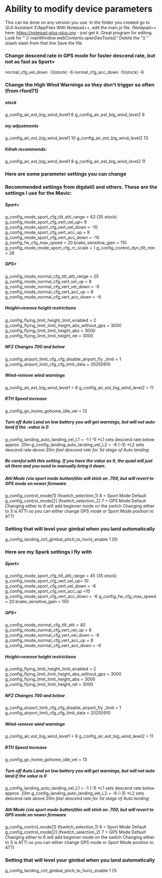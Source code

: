 # Ability to modify device parameters


This can be done on any version you use.
In the folder you created go to \DJI Assistant 2\AppFiles
With Notepad++, edit the main.js file. (Notepad++ here: https://notepad-plus-plus.org - just get it. Great program for editing.
Look for " // mainWindow.webContents.openDevTools()"
Delete the "// " (slash slash from that line
Save the file

### Change descend rate in GPS mode for faster descend rate, but not as fast as Sport+
normal_cfg_vel_down -3(stock) -6
normal_cfg_acc_down -5(stock) -6

### Change the High Wind Warnings so they don't trigger so often (from rford71)
##### stock
g_config_air_est_big_wind_level1 6
g_config_air_est_big_wind_level2 9
##### my adjustments
g_config_air_est_big_wind_level1 10
g_config_air_est_big_wind_level2 13
##### Kilrah recommends:
g_config_air_est_big_wind_level1 8
g_config_air_est_big_wind_level2 11

### Here are some parameter settings you can change

### Recommended settings from digdat0 and others. These are the settings I use for the Mavic:
##### Sport+
g_config_mode_sport_cfg_tilt_atti_range = 43 (35 stock)
g_config_mode_sport_cfg_vert_vel_up= 9
g_config_mode_sport_cfg_vert_vel_down = -10
g_config_mode_sport_cfg_vert_acc_up = 9
g_config_mode_sport_cfg_vert_acc_down = -10
g_config_fw_cfg_max_speed = 20
brake_sensitive_gain = 110
g_config_mode_mode_sport_cfg_rc_scale = 1
g_config_control_dyn_tilt_min = 28

##### GPS+
g_config_mode_normal_cfg_tilt_atti_range = 25
g_config_mode_normal_cfg_vert_vel_up = 8
g_config_mode_normal_cfg_vert_vel_down = -6
g_config_mode_normal_cfg_vert_acc_up = 8
g_config_mode_normal_cfg_vert_acc_down = -6

##### Height+*remove height restrictions*
g_config_flying_limit_height_limit_enabled = 2
g_config_flying_limit_limit_height_abs_without_gps = 3000
g_config_flying_limit_limit_height_abs = 3000
g_config_flying_limit_limit_height_rel = 3000

##### NFZ Changes *700 and below*
g_config_airport_limit_cfg_cfg_disable_airport_fly _limit = 1
g_config_airport_limit_cfg_cfg_limit_data = 20250910

##### Wind-*remove wind warnings*
g_config_air_est_big_wind_level1 = 8
g_config_air_est_big_wind_level2 = 11

##### RTH Speed increase
g_config_go_home_gohome_idle_vel = 13

##### Turn off Auto Land on low battery *you will get warnings, but will not auto land if the -value is 0*
g_config_landing_auto_landing_vel_L1 = -1 (-1) *L1 sets descend rate below approx. 20m
g_config_landing_auto_landing_vel_L2 = -6 (-3) *L2 sets descend rate above 20m *fast descend rate for 1st stage of Auto landing*
##### *Be careful with this setting. If you have the value as 0, the quad will just sit there and you need to manually bring it down.*

##### Atti Mode (via sport mode button)*this will stick on .700, but will revert to GPS mode on newer firmware*
g_config_control_mode[1] (fswitch_selection_1) 8 = Sport Mode Default
g_config_control_mode[2] (fswitch_selection_2) 7 = GPS Mode Default
Changing either to 6 will add beginner mode on the switch
Changing either to 3 is ATTI so you can either change GPS mode or Sport Mode position to ATTI

### Setting that will level your gimbal when you land automatically
g_config_landing_ctrl_gimbal_pitch_to_horiz_enable 1 (0)

### Here are my Spark settings I fly with
##### Sport+
g_config_mode_sport_cfg_tilt_atti_range = 45 (35 stock)
g_config_mode_sport_cfg_vert_vel_up= 10
g_config_mode_sport_cfg_vert_vel_down = -6
g_config_mode_sport_cfg_vert_acc_up =10
g_config_mode_sport_cfg_vert_acc_down = -6
g_config_fw_cfg_max_speed = 20
brake_sensitive_gain = 150

##### GPS+
g_config_mode_normal_cfg_tilt_atti = 40
g_config_mode_normal_cfg_vert_vel_up = 8
g_config_mode_normal_cfg_vert_vel_down = -6
g_config_mode_normal_cfg_vert_acc_up = 8
g_config_mode_normal_cfg_vert_acc_down = -6

##### Height+*remove height restrictions*
g_config_flying_limit_height_limit_enabled = 2
g_config_flying_limit_limit_height_abs_without_gps = 3000
g_config_flying_limit_limit_height_abs = 3000
g_config_flying_limit_limit_height_rel = 3000

##### NFZ Changes *700 and below*
g_config_airport_limit_cfg_cfg_disable_airport_fly _limit = 1
g_config_airport_limit_cfg_cfg_limit_data = 20250910

##### Wind-*remove wind warnings*
g_config_air_est_big_wind_level1 = 8
g_config_air_est_big_wind_level2 = 11

##### RTH Speed increase
g_config_go_home_gohome_idle_vel = 13

##### Turn off Auto Land on low battery *you will get warnings, but will not auto land if the value is 0*
g_config_landing_auto_landing_vel_L1 = -1 (-1) *L1 sets descend rate below approx. 20m
g_config_landing_auto_landing_vel_L2 = -6 (-3) *L2 sets descend rate above 20m *fast descend rate for 1st stage of Auto landing*

##### Atti Mode (via sport mode button)*this will stick on .700, but will revert to GPS mode on newer firmware*
g_config_control_mode[1] (fswitch_selection_1) 8 = Sport Mode Default
g_config_control_mode[2] (fswitch_selection_2) 7 = GPS Mode Default
Changing either to 6 will add beginner mode on the switch
Changing either to 3 is ATTI so you can either change GPS mode or Sport Mode position to ATTI

### Setting that will level your gimbal when you land automatically
g_config_landing_ctrl_gimbal_pitch_to_horiz_enable 1 (1)
